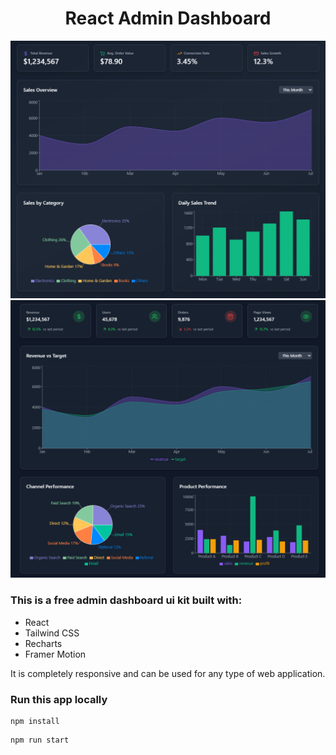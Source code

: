 <h1 align="center">React Admin Dashboard</h1>

![Demo App](/public/screenshot-for-readme-1.png)
![Demo App](/public/screenshot-for-readme-2.png)


### This is a free admin dashboard ui kit built with:

-   React
-   Tailwind CSS
-   Recharts
-   Framer Motion

It is completely responsive and can be used for any type of web application.

### Run this app locally

```shell
npm install
```

```shell
npm run start
```
